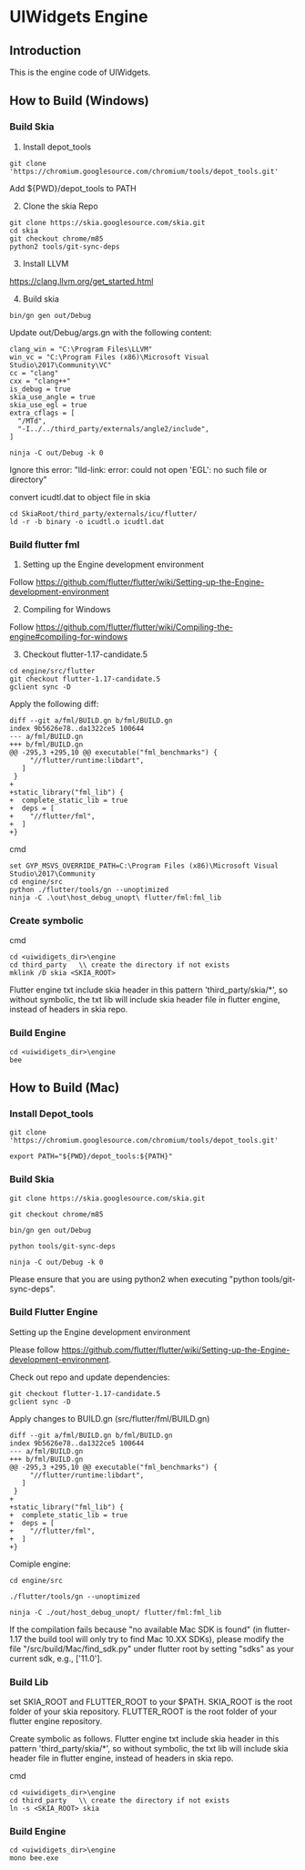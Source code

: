 # UIWidgets Engine

## Introduction

This is the engine code of UIWidgets.

## How to Build (Windows)

### Build Skia

1. Install depot_tools
```
git clone 'https://chromium.googlesource.com/chromium/tools/depot_tools.git'
```
Add ${PWD}/depot_tools to PATH

2. Clone the skia Repo
```
git clone https://skia.googlesource.com/skia.git
cd skia
git checkout chrome/m85
python2 tools/git-sync-deps
```

3. Install LLVM

https://clang.llvm.org/get_started.html

4. Build skia
```
bin/gn gen out/Debug
```

Update out/Debug/args.gn with the following content:
```
clang_win = "C:\Program Files\LLVM"
win_vc = "C:\Program Files (x86)\Microsoft Visual Studio\2017\Community\VC"
cc = "clang"
cxx = "clang++"
is_debug = true
skia_use_angle = true
skia_use_egl = true
extra_cflags = [
  "/MTd",
  "-I../../third_party/externals/angle2/include",
]
```
```
ninja -C out/Debug -k 0
```
Ignore this error: "lld-link: error: could not open 'EGL': no such file or directory"

convert icudtl.dat to object file in skia
```
cd SkiaRoot/third_party/externals/icu/flutter/
ld -r -b binary -o icudtl.o icudtl.dat
```
### Build flutter fml

1. Setting up the Engine development environment

Follow https://github.com/flutter/flutter/wiki/Setting-up-the-Engine-development-environment

2. Compiling for Windows

Follow https://github.com/flutter/flutter/wiki/Compiling-the-engine#compiling-for-windows

3. Checkout flutter-1.17-candidate.5

```
cd engine/src/flutter
git checkout flutter-1.17-candidate.5
gclient sync -D
```

Apply the following diff:
```
diff --git a/fml/BUILD.gn b/fml/BUILD.gn
index 9b5626e78..da1322ce5 100644
--- a/fml/BUILD.gn
+++ b/fml/BUILD.gn
@@ -295,3 +295,10 @@ executable("fml_benchmarks") {
     "//flutter/runtime:libdart",
   ]
 }
+
+static_library("fml_lib") {
+  complete_static_lib = true
+  deps = [
+    "//flutter/fml",
+  ]
+}
```
cmd
```
set GYP_MSVS_OVERRIDE_PATH=C:\Program Files (x86)\Microsoft Visual Studio\2017\Community
cd engine/src
python ./flutter/tools/gn --unoptimized
ninja -C .\out\host_debug_unopt\ flutter/fml:fml_lib
```

### Create symbolic

cmd
```
cd <uiwidigets_dir>\engine
cd third_party   \\ create the directory if not exists
mklink /D skia <SKIA_ROOT>
```
Flutter engine txt include skia header in this pattern 'third_party/skia/*', so without symbolic, the txt lib will include skia
header file in flutter engine, instead of headers in skia repo.

### Build Engine

```
cd <uiwidigets_dir>\engine
bee
```

## How to Build (Mac)

### Install Depot_tools
```
git clone 'https://chromium.googlesource.com/chromium/tools/depot_tools.git'

export PATH="${PWD}/depot_tools:${PATH}"
```

### Build Skia
```
git clone https://skia.googlesource.com/skia.git

git checkout chrome/m85

bin/gn gen out/Debug

python tools/git-sync-deps

ninja -C out/Debug -k 0
```

Please ensure that you are using python2 when executing "python tools/git-sync-deps".


### Build Flutter Engine

Setting up the Engine development environment

Please follow https://github.com/flutter/flutter/wiki/Setting-up-the-Engine-development-environment.

Check out repo and update dependencies:

```
git checkout flutter-1.17-candidate.5
gclient sync -D
```

Apply changes to BUILD.gn (src/flutter/fml/BUILD.gn)

```
diff --git a/fml/BUILD.gn b/fml/BUILD.gn
index 9b5626e78..da1322ce5 100644
--- a/fml/BUILD.gn
+++ b/fml/BUILD.gn
@@ -295,3 +295,10 @@ executable("fml_benchmarks") {
     "//flutter/runtime:libdart",
   ]
 }
+
+static_library("fml_lib") {
+  complete_static_lib = true
+  deps = [
+    "//flutter/fml",
+  ]
+}
```

Comiple engine:
```
cd engine/src

./flutter/tools/gn --unoptimized

ninja -C ./out/host_debug_unopt/ flutter/fml:fml_lib
```

If the compilation fails because "no available Mac SDK is found" (in flutter-1.17 the build tool will only try to find Mac 10.XX SDKs), please modify the file "/src/build/Mac/find_sdk.py" under flutter root by setting "sdks" as your current sdk, e.g., ['11.0']. 

### Build Lib

set SKIA_ROOT and FLUTTER_ROOT to your $PATH. SKIA_ROOT is the root folder of your skia repository. FLUTTER_ROOT is the root folder of your flutter engine repository. 


Create symbolic as follows. Flutter engine txt include skia header in this pattern 'third_party/skia/*', so without symbolic, the txt lib will include skia
header file in flutter engine, instead of headers in skia repo.

cmd
```
cd <uiwidigets_dir>\engine
cd third_party   \\ create the directory if not exists
ln -s <SKIA_ROOT> skia
```

### Build Engine

```
cd <uiwidigets_dir>\engine
mono bee.exe
```


